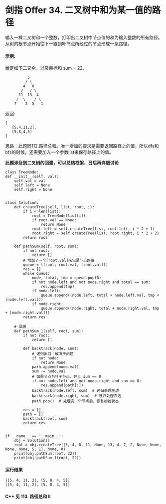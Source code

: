 # 剑指 Offer 34. 二叉树中和为某一值的路径
输入一棵二叉树和一个整数，打印出二叉树中节点值的和为输入整数的所有路径。从树的根节点开始往下一直到叶节点所经过的节点形成一条路径。

#### 示例:
给定如下二叉树，以及目标和 sum = 22，

              5
             / \
            4   8
           /   / \
          11  13  4
         /  \    / \
        7    2  5   1
返回:

    [
       [5,4,11,2],
       [5,8,4,5]
    ]

思路：此题同112.路径总和。唯一增加的要求是需要返回路径上的值，所以dfs和bfs的时候，还需要加入一个参数list来保存路径上的值。

**此题涉及到二叉树的回溯，可以总结框架，日后再详细讨论**

    class TreeNode:
    def __init__(self, val):
        self.val = val
        self.left = None
        self.right = None


    class Solution:
        def createTree(self, list, root, i):
            if i < len(list):
                root = TreeNode(list[i])
                if root.val == None:
                    return None
                root.left = self.createTree(list, root.left, i * 2 + 1)
                root.right = self.createTree(list, root.right, i * 2 + 2)
            return root

        def pathSum(self, root, sum):
            if not root:
                return []
            # 增加了一个[root.val]来记录节点的值
            queue = [(root, root.val, [root.val])]
            res = []
            while queue:
                node, total, tmp = queue.pop(0)
                if not node.left and not node.right and total == sum:
                    res.append(tmp)
                if node.left:
                    queue.append((node.left, total + node.left.val, tmp + [node.left.val]))
                if node.right:
                    queue.append((node.right, total + node.right.val, tmp + [node.right.val]))
            return res

        # 回溯
        def pathSum_1(self, root, sum):
            if not root:
                return []

            def backtrack(node, sum):
                # 递归出口：解决子问题
                if not node:
                    return None
                path.append(node.val)
                sum -= node.val
                # 如果节点为叶子节点，并且 sum == 0
                if not node.left and not node.right and sum == 0:
                    res.append(path[:])
                backtrack(node.left, sum)  # 递归处理左边
                backtrack(node.right, sum)  # 递归处理右边
                path.pop()  # 处理完一个节点后，恢复初始状态

            res = []
            path = []
            backtrack(root, sum)
            return res


    if __name__ == '__main__':
        obj = Solution()
        root = obj.createTree([5, 4, 8, 11, None, 13, 4, 7, 2, None, None, None, None, 5, 1], None, 0)
        print(obj.pathSum(root, 22))
        print(obj.pathSum_1(root, 22))
      
#### 运行结果
    [[5, 4, 11, 2], [5, 8, 4, 5]]
    [[5, 4, 11, 2], [5, 8, 4, 5]]

#### C++ 见 113. 路径总和 II
